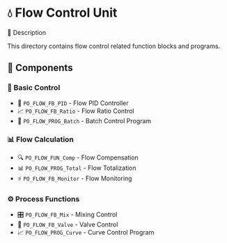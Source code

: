 # 💧 Flow Control Unit

<div align="center>
<!-- ...language switcher... -->
</div>

## 📑 Description
This directory contains flow control related function blocks and programs.

## 📂 Components
### 🎯 Basic Control
- 🌊 `PO_FLOW_FB_PID` - Flow PID Controller
- 📈 `PO_FLOW_FB_Ratio` - Flow Ratio Control
- 🔄 `PO_FLOW_PROG_Batch` - Batch Control Program

### 📊 Flow Calculation
- 🔍 `PO_FLOW_FUN_Comp` - Flow Compensation
- 📊 `PO_FLOW_PROG_Total` - Flow Totalization
- ⚡ `PO_FLOW_FB_Monitor` - Flow Monitoring

### ⚙️ Process Functions
- 🎛️ `PO_FLOW_FB_Mix` - Mixing Control
- 🔄 `PO_FLOW_FB_Valve` - Valve Control
- 📈 `PO_FLOW_PROG_Curve` - Curve Control Program
